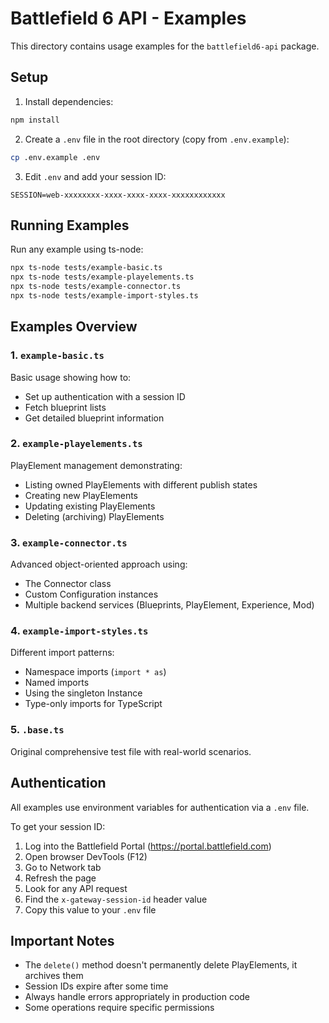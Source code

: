 # Battlefield 6 API - Examples

This directory contains usage examples for the `battlefield6-api` package.

## Setup

1. Install dependencies:

```bash
npm install
```

2. Create a `.env` file in the root directory (copy from `.env.example`):

```bash
cp .env.example .env
```

3. Edit `.env` and add your session ID:

```env
SESSION=web-xxxxxxxx-xxxx-xxxx-xxxx-xxxxxxxxxxxx
```

## Running Examples

Run any example using ts-node:

```bash
npx ts-node tests/example-basic.ts
npx ts-node tests/example-playelements.ts
npx ts-node tests/example-connector.ts
npx ts-node tests/example-import-styles.ts
```

## Examples Overview

### 1. `example-basic.ts`
Basic usage showing how to:
- Set up authentication with a session ID
- Fetch blueprint lists
- Get detailed blueprint information

### 2. `example-playelements.ts`
PlayElement management demonstrating:
- Listing owned PlayElements with different publish states
- Creating new PlayElements
- Updating existing PlayElements
- Deleting (archiving) PlayElements

### 3. `example-connector.ts`
Advanced object-oriented approach using:
- The Connector class
- Custom Configuration instances
- Multiple backend services (Blueprints, PlayElement, Experience, Mod)

### 4. `example-import-styles.ts`
Different import patterns:
- Namespace imports (`import * as`)
- Named imports
- Using the singleton Instance
- Type-only imports for TypeScript

### 5. `.base.ts`
Original comprehensive test file with real-world scenarios.

## Authentication

All examples use environment variables for authentication via a `.env` file.

To get your session ID:
1. Log into the Battlefield Portal (https://portal.battlefield.com)
2. Open browser DevTools (F12)
3. Go to Network tab
4. Refresh the page
5. Look for any API request
6. Find the `x-gateway-session-id` header value
7. Copy this value to your `.env` file

## Important Notes

- The `delete()` method doesn't permanently delete PlayElements, it archives them
- Session IDs expire after some time
- Always handle errors appropriately in production code
- Some operations require specific permissions
